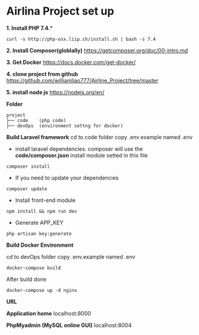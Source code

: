 # Airlina Project set up

**1. Install PHP 7.4.***
```
curl -s http://php-osx.liip.ch/install.sh | bash -s 7.4
```
**2. Install Composer(globlally)**
https://getcomposer.org/doc/00-intro.md



**3. Get Docker**
https://docs.docker.com/get-docker/

**4. clone project from github**
https://github.com/williamliao777/Airline_Project/tree/master

**5. install node js**
https://nodejs.org/en/



**Folder**
```
project
├── code    (php code)
├── devOps  (environment settng for docker)
```

**Build Laravel framework**
cd to code folder
copy .env.example  named .env

* install laravel dependencies.
composer will use the **code/composer.json**   install module setted in this file 

```
composer install
```
* If you need to update your dependencies
```
composer update
```
* Install front-end module
```
npm install && npm run dev
```
* Generate APP_KEY
```
php artisan key:generate
```

**Build Docker Environment**

cd to devOps folder
copy .env.example  named .env 
```
docker-compose build
```
After build done
```
docker-compose up -d nginx
```

**URL**

**Application home**
localhost:8000

**PhpMyadmin (MySQL online GUI)**
localhost:8004
